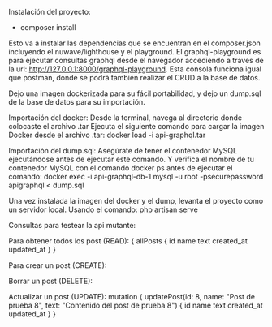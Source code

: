 Instalación del proyecto:
- composer install

Esto va a instalar las dependencias que se encuentran en el composer.json incluyendo el nuwave/lighthouse y el playground.
El graphql-playground es para ejecutar consultas graphql desde el navegador accediendo a traves de la url: http://127.0.0.1:8000/graphql-playground.
Esta consola funciona igual que postman, donde se podrá también realizar el CRUD a la base de datos.

Dejo una imagen dockerizada para su fácil portabilidad, y dejo un dump.sql de la base de datos para su importación.

Importación del docker:
Desde la terminal, navega al directorio donde colocaste el archivo .tar
Ejecuta el siguiente comando para cargar la imagen Docker desde el archivo .tar:
docker load -i api-graphql.tar

Importación del dump.sql:
Asegúrate de tener el contenedor MySQL ejecutándose antes de ejecutar este comando.
Y verifica el nombre de tu contenedor MySQL con el comando docker ps antes de ejecutar el comando:
docker exec -i api-graphql-db-1 mysql -u root -psecurepassword apigraphql < dump.sql

Una vez instalada la imagen del docker y el dump, levanta el proyecto como un servidor local. Usando el comando:
php artisan serve

Consultas para testear la api mutante:

Para obtener todos los post (READ):
{
  allPosts {
    id
    name
    text
    created_at
    updated_at
  }
}


Para crear un post (CREATE):

Borrar un post (DELETE):

Actualizar un post (UPDATE):
mutation {
  updatePost(id: 8, name: "Post de prueba 8", text: "Contenido del post de prueba 8") {
    id
    name
    text
    created_at
    updated_at
  }
}